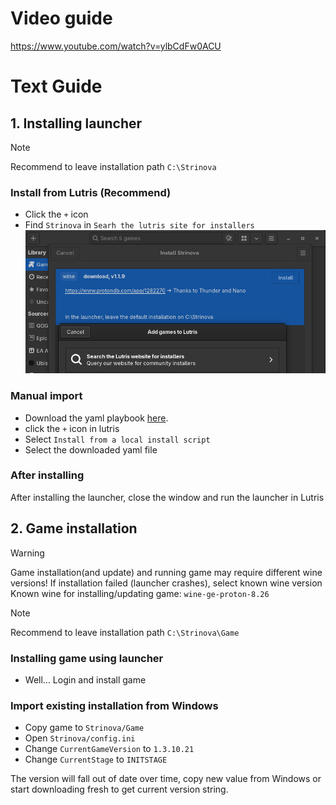 # Video guide
https://www.youtube.com/watch?v=ylbCdFw0ACU


# Text Guide

## 1. Installing launcher
> [!NOTE]
> Recommend to leave installation path `C:\Strinova`

### Install from Lutris (Recommend)
- Click the `+` icon 
- Find `Strinova` in `Searh the lutris site for installers`
![](./images/script.png)

### Manual import
- Download the yaml playbook [here](./strinova.yml).
- click the `+` icon in lutris
- Select `Install from a local install script`
- Select the downloaded yaml file

### After installing
After installing the launcher, close the window and run the launcher in Lutris

## 2. Game installation
> [!WARNING]
> Game installation(and update) and running game may require different wine versions!
> If installation failed (launcher crashes), select known wine version
> Known wine for installing/updating game: `wine-ge-proton-8.26`

> [!NOTE]
> Recommend to leave installation path `C:\Strinova\Game`

### Installing game using launcher
- Well... Login and install game

### Import existing installation from Windows
- Copy game to `Strinova/Game`
- Open `Strinova/config.ini`
- Change `CurrentGameVersion` to `1.3.10.21`
- Change `CurrentStage` to `INITSTAGE`

The version will fall out of date over time, copy new value from Windows or start downloading fresh to get current version string.

